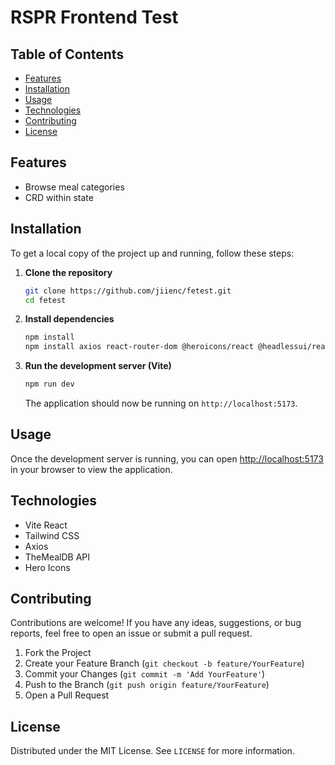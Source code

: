 # RSPR Frontend Test


## Table of Contents

- [Features](#features)
- [Installation](#installation)
- [Usage](#usage)
- [Technologies](#technologies)
- [Contributing](#contributing)
- [License](#license)


## Features

- Browse meal categories
- CRD within state

## Installation

To get a local copy of the project up and running, follow these steps:

1. **Clone the repository**
    ```bash
    git clone https://github.com/jiienc/fetest.git
    cd fetest
    ```

2. **Install dependencies**
    ```bash
    npm install
    npm install axios react-router-dom @heroicons/react @headlessui/react
    ```

3. **Run the development server (Vite)**
    ```bash
    npm run dev
    ```

    The application should now be running on `http://localhost:5173`.

## Usage

Once the development server is running, you can open [http://localhost:5173](http://localhost:5173) in your browser to view the application.

## Technologies

- Vite React
- Tailwind CSS
- Axios
- TheMealDB API
- Hero Icons

## Contributing

Contributions are welcome! If you have any ideas, suggestions, or bug reports, feel free to open an issue or submit a pull request.

1. Fork the Project
2. Create your Feature Branch (`git checkout -b feature/YourFeature`)
3. Commit your Changes (`git commit -m 'Add YourFeature'`)
4. Push to the Branch (`git push origin feature/YourFeature`)
5. Open a Pull Request

## License

Distributed under the MIT License. See `LICENSE` for more information.
